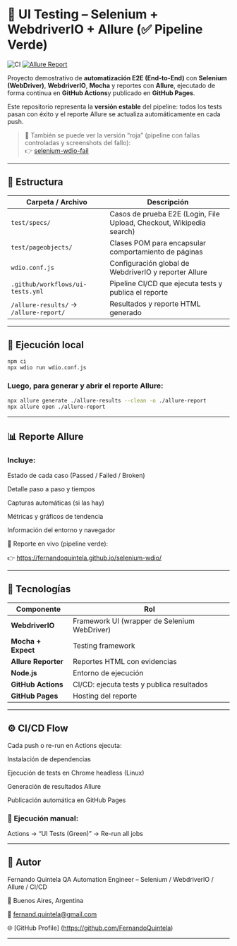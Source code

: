 # 🧪 UI Testing – Selenium + WebdriverIO + Allure (✅ Pipeline Verde)

![CI](https://github.com/FernandoQuintela/selenium-wdio/actions/workflows/ui-tests.yml/badge.svg)
[![Allure Report](https://img.shields.io/badge/Allure-Report-green)](https://fernandoquintela.github.io/selenium-wdio/)

Proyecto demostrativo de **automatización E2E (End-to-End)** con **Selenium (WebDriver)**, **WebdriverIO**, **Mocha** y reportes con **Allure**, ejecutado de forma continua en **GitHub Actions**y publicado en **GitHub Pages**.

Este repositorio representa la **versión estable** del pipeline: todos los tests pasan con éxito y el reporte Allure se actualiza automáticamente en cada push.

> 🔗 También se puede ver la versión “roja” (pipeline con fallas controladas y screenshots del fallo):  
> 👉 [selenium-wdio-fail](https://github.com/FernandoQuintela/selenium-wdio-fail)

---

## 📂 Estructura

| Carpeta / Archivo | Descripción |
|--------------------|-------------|
| `test/specs/` | Casos de prueba E2E (Login, File Upload, Checkout, Wikipedia search) |
| `test/pageobjects/` | Clases POM para encapsular comportamiento de páginas |
| `wdio.conf.js` | Configuración global de WebdriverIO y reporter Allure |
| `.github/workflows/ui-tests.yml` | Pipeline CI/CD que ejecuta tests y publica el reporte |
| `/allure-results/` → `/allure-report/` | Resultados y reporte HTML generado |

---

## 🚀 Ejecución local

```bash
npm ci
npx wdio run wdio.conf.js
```

### Luego, para generar y abrir el reporte Allure:

```bash
npx allure generate ./allure-results --clean -o ./allure-report
npx allure open ./allure-report
```

---

## 📊 Reporte Allure

### Incluye:

Estado de cada caso (Passed / Failed / Broken)

Detalle paso a paso y tiempos

Capturas automáticas (si las hay)

Métricas y gráficos de tendencia

Información del entorno y navegador

📄 Reporte en vivo (pipeline verde):

👉 https://fernandoquintela.github.io/selenium-wdio/

---

## 🧩 Tecnologías

| Componente         | Rol                                         |
| ---------------    | --------------------------------------------|
| **WebdriverIO**    | Framework UI (wrapper de Selenium WebDriver)| 
| **Mocha + Expect** | Testing framework                           |
| **Allure Reporter**| Reportes HTML con evidencias                |
| **Node.js**        | Entorno de ejecución                        |
| **GitHub Actions** | CI/CD: ejecuta tests y publica resultados   |
| **GitHub Pages**   | Hosting del reporte                         |

---

## ⚙️ CI/CD Flow

Cada push o re-run en Actions ejecuta:

Instalación de dependencias

Ejecución de tests en Chrome headless (Linux)

Generación de resultados Allure

Publicación automática en GitHub Pages


### 📄 Ejecución manual:

Actions → “UI Tests (Green)” → Re-run all jobs

---

## 🧠 Autor

Fernando Quintela
QA Automation Engineer – Selenium / WebdriverIO / Allure / CI/CD

📍 Buenos Aires, Argentina

📧 fernand.quintela@gmail.com

🌐 [GitHub Profile] (https://github.com/FernandoQuintela)

---

